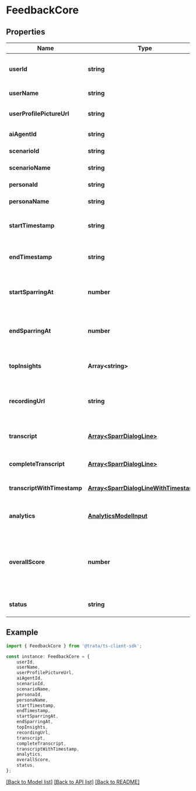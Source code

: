 # FeedbackCore


## Properties

Name | Type | Description | Notes
------------ | ------------- | ------------- | -------------
**userId** | **string** | The ID of the user who made the call | [default to undefined]
**userName** | **string** |  | [default to undefined]
**userProfilePictureUrl** | **string** |  | [optional] [default to undefined]
**aiAgentId** | **string** |  | [default to undefined]
**scenarioId** | **string** | The ID of the scenario | [default to undefined]
**scenarioName** | **string** |  | [default to undefined]
**personaId** | **string** | The ID of the persona | [default to undefined]
**personaName** | **string** |  | [default to undefined]
**startTimestamp** | **string** | The start timestamp of the conversation | [default to undefined]
**endTimestamp** | **string** | The end timestamp of the conversation | [default to undefined]
**startSparringAt** | **number** | The time in seconds when sparring started | [optional] [default to -1]
**endSparringAt** | **number** | The time in seconds when sparring ended | [optional] [default to -1]
**topInsights** | **Array&lt;string&gt;** | The top insights from the conversation | [default to undefined]
**recordingUrl** | **string** | The URL of the recording of the conversation | [default to undefined]
**transcript** | [**Array&lt;SparrDialogLine&gt;**](SparrDialogLine.md) | The transcript of the conversation | [default to undefined]
**completeTranscript** | [**Array&lt;SparrDialogLine&gt;**](SparrDialogLine.md) |  | [optional] [default to undefined]
**transcriptWithTimestamp** | [**Array&lt;SparrDialogLineWithTimestamp&gt;**](SparrDialogLineWithTimestamp.md) |  | [optional] [default to undefined]
**analytics** | [**AnalyticsModelInput**](AnalyticsModelInput.md) | The analytics of the conversation | [default to undefined]
**overallScore** | **number** | The overall score of the conversation out of 100 based on the weightage of each goal | [default to undefined]
**status** | **string** | The status of the feedback | [optional] [default to 'active']

## Example

```typescript
import { FeedbackCore } from '@trata/ts-client-sdk';

const instance: FeedbackCore = {
    userId,
    userName,
    userProfilePictureUrl,
    aiAgentId,
    scenarioId,
    scenarioName,
    personaId,
    personaName,
    startTimestamp,
    endTimestamp,
    startSparringAt,
    endSparringAt,
    topInsights,
    recordingUrl,
    transcript,
    completeTranscript,
    transcriptWithTimestamp,
    analytics,
    overallScore,
    status,
};
```

[[Back to Model list]](../README.md#documentation-for-models) [[Back to API list]](../README.md#documentation-for-api-endpoints) [[Back to README]](../README.md)
